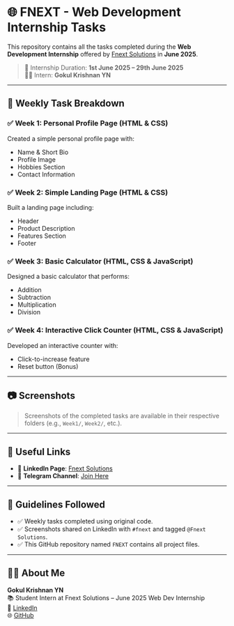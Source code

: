 # 🌐 FNEXT - Web Development Internship Tasks

This repository contains all the tasks completed during the **Web Development Internship** offered by [Fnext Solutions](https://www.linkedin.com/company/fnextsolutions/) in **June 2025**.

> 📅 Internship Duration: **1st June 2025 – 29th June 2025**  
> 👨‍🎓 Intern: **Gokul Krishnan YN**

---

## 📁 Weekly Task Breakdown

### ✅ Week 1: Personal Profile Page (HTML & CSS)
Created a simple personal profile page with:
- Name & Short Bio  
- Profile Image  
- Hobbies Section  
- Contact Information

### ✅ Week 2: Simple Landing Page (HTML & CSS)
Built a landing page including:
- Header  
- Product Description  
- Features Section  
- Footer

### ✅ Week 3: Basic Calculator (HTML, CSS & JavaScript)
Designed a basic calculator that performs:
- Addition  
- Subtraction  
- Multiplication  
- Division

### ✅ Week 4: Interactive Click Counter (HTML, CSS & JavaScript)
Developed an interactive counter with:
- Click-to-increase feature  
- Reset button (Bonus)

---

## 📷 Screenshots

> Screenshots of the completed tasks are available in their respective folders (e.g., `Week1/`, `Week2/`, etc.).

---

## 📎 Useful Links

- 🔗 **LinkedIn Page**: [Fnext Solutions](https://www.linkedin.com/company/fnextsolutions/)
- 📢 **Telegram Channel**: [Join Here](https://t.me/fnextsolutions)

---

## 📌 Guidelines Followed

- ✅ Weekly tasks completed using original code.  
- ✅ Screenshots shared on LinkedIn with `#fnext` and tagged `@Fnext Solutions`.  
- ✅ This GitHub repository named `FNEXT` contains all project files.

---

## 👨‍🎓 About Me

**Gokul Krishnan YN**  
📚 Student Intern at Fnext Solutions – June 2025 Web Dev Internship  
🔗 [LinkedIn](https://www.linkedin.com/in/gokul-krishnan-yn-1633a9258/)  
🌐 [GitHub](https://github.com/Krishjunier)

